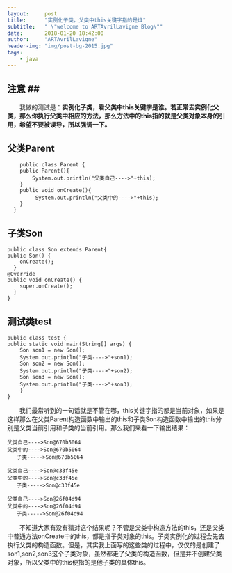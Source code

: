 ```yaml
---
layout:     post
title:      "实例化子类，父类中this关键字指的是谁"
subtitle:   " \"welcome to ARTAvrilLavigne Blog\""
date:       2018-01-20 18:42:00
author:     "ARTAvrilLavigne"
header-img: "img/post-bg-2015.jpg"
tags:
    - java
---  
```


## 注意 ##  
　　我做的测试是：**实例化子类，看父类中this关键字是谁。若正常去实例化父类，那么你执行父类中相应的方法，那么方法中的this指的就是父类对象本身的引用，希望不要被误导，所以强调一下。**<br>
  
## 父类Parent ##  
        public class Parent {  
        public Parent(){  
            System.out.println("父类自己---->"+this);  
        }  
        public void onCreate(){  
             System.out.println("父类中的---->"+this);    
        }  
      }  

## 子类Son ##  
    public class Son extends Parent{  
    public Son() {  
        onCreate();  
      }  
    @Override  
    public void onCreate() {  
        super.onCreate();  
      }  
    } 

## 测试类test ##  
    public class test {  
    public static void main(String[] args) {  
        Son son1 = new Son();  
        System.out.println("子类---->"+son1);  
        Son son2 = new Son();  
        System.out.println("子类---->"+son2);  
        Son son3 = new Son();  
        System.out.println("子类---->"+son3);  
        }  
    }  

　　我们最常听到的一句话就是不管在哪，this关键字指的都是当前对象，如果是这样那么在父类Parent构造函数中输出的this和子类Son构造函数中输出的this分别是父类当前引用和子类的当前引用。那么我们来看一下输出结果：<br>

    父类自己---->Son@670b5064  
    父类中的---->Son@670b5064  
       子类----->Son@670b5064 
       
    父类自己---->Son@c33f45e  
    父类中的---->Son@c33f45e  
       子类----->Son@c33f45e 
       
    父类自己---->Son@26f04d94  
    父类中的---->Son@26f04d94   
       子类----->Son@26f04d94  
       
　　不知道大家有没有猜对这个结果呢？不管是父类中构造方法的this，还是父类中普通方法onCreate中的this，都是指子类对象的this。子类实例化的过程会先去执行父类的构造函数。但是，其实我上面写的这些类的过程中，仅仅的是创建了son1,son2,son3这个子类对象，虽然都走了父类的构造函数，但是并不创建父类对象，所以父类中的this便指的是他子类的具体this。
  
